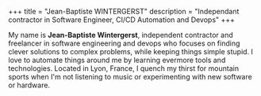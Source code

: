 +++
title = "Jean-Baptiste WINTERGERST"
description = "Independant contractor in Software Engineer, CI/CD Automation and Devops"
+++

My name is **Jean-Baptiste Wintergerst**, independent contractor and freelancer in software engineering and devops who focuses on finding clever solutions to complex problems, while keeping things simple stupid.
I love to automate things around me by learning evermore tools and technologies.
Located in Lyon, France, I quench my thirst for mountain sports when I'm not listening to music or experimenting with new software or hardware.
